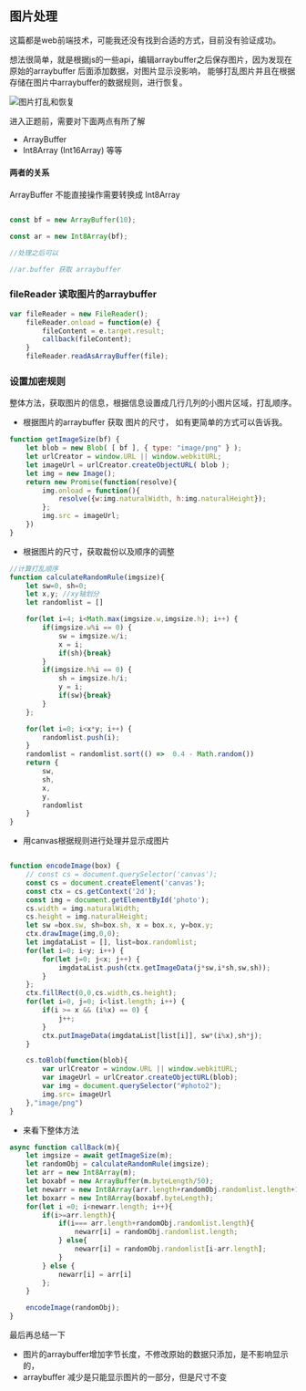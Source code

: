 ## 图片处理

这篇都是web前端技术，可能我还没有找到合适的方式，目前没有验证成功。 

想法很简单，就是根据js的一些api，编辑arraybuffer之后保存图片，因为发现在原始的arraybuffer 后面添加数据，对图片显示没影响， 
能够打乱图片并且在根据存储在图片中arraybuffer的数据规则，进行恢复。

![图片打乱和恢复](//bloglibs.oss-cn-beijing.aliyuncs.com/articles/202001/0109001.jpg)

进入正题前，需要对下面两点有所了解

- ArrayBuffer
- Int8Array (Int16Array) 等等


<!--more-->

#### 两者的关系 

ArrayBuffer 不能直接操作需要转换成 Int8Array

```javascript

const bf = new ArrayBuffer(10);

const ar = new Int8Array(bf); 

//处理之后可以

//ar.buffer 获取 arraybuffer

```

### fileReader 读取图片的arraybuffer

```javascript
var fileReader = new FileReader();
	fileReader.onload = function(e) {
		fileContent = e.target.result;
		callback(fileContent);
	}
	fileReader.readAsArrayBuffer(file);

```

### 设置加密规则

整体方法，获取图片的信息，根据信息设置成几行几列的小图片区域，打乱顺序。


- 根据图片的arraybuffer 获取 图片的尺寸， 如有更简单的方式可以告诉我。

```javascript
function getImageSize(bf) {
	let blob = new Blob( [ bf ], { type: "image/png" } );
    let urlCreator = window.URL || window.webkitURL;
    let imageUrl = urlCreator.createObjectURL( blob );
    let img = new Image();
    return new Promise(function(resolve){
    	img.onload = function(){
    		resolve({w:img.naturalWidth, h:img.naturalHeight});
    	};
    	img.src = imageUrl;
    })
}
```

- 根据图片的尺寸，获取裁份以及顺序的调整


```javascript
//计算打乱顺序
function calculateRandomRule(imgsize){
	let sw=0, sh=0;
	let x,y; //xy轴划分
	let randomlist = []

	for(let i=4; i<Math.max(imgsize.w,imgsize.h); i++) {
		if(imgsize.w%i == 0) {
			sw = imgsize.w/i;
			x = i;
			if(sh){break}
		}
		if(imgsize.h%i == 0) {
			sh = imgsize.h/i;
			y = i;
			if(sw){break}
		}
	};

	for(let i=0; i<x*y; i++) {
		randomlist.push(i);
	}
	randomlist = randomlist.sort(() =>  0.4 - Math.random())
	return {
		sw,
		sh,
		x,
		y,
		randomlist
	}
}
```


- 用canvas根据规则进行处理并显示成图片

```javascript

function encodeImage(box) {
	// const cs = document.querySelector('canvas');
	const cs = document.createElement('canvas');
	const ctx = cs.getContext('2d');
	const img = document.getElementById('photo');
	cs.width = img.naturalWidth;
	cs.height = img.naturalHeight;
	let sw =box.sw, sh=box.sh, x = box.x, y=box.y;
	ctx.drawImage(img,0,0);
	let imgdataList = [], list=box.randomlist;
	for(let i=0; i<y; i++) {
		for(let j=0; j<x; j++) {
			imgdataList.push(ctx.getImageData(j*sw,i*sh,sw,sh));
		}
	};
	ctx.fillRect(0,0,cs.width,cs.height);
	for(let i=0, j=0; i<list.length; i++) {
		if(i >= x && (i%x) == 0) {
			j++;
		} 
		ctx.putImageData(imgdataList[list[i]], sw*(i%x),sh*j);
	}

	cs.toBlob(function(blob){
    	var urlCreator = window.URL || window.webkitURL;
		var imageUrl = urlCreator.createObjectURL(blob);
    	var img = document.querySelector("#photo2");
    	img.src= imageUrl
	},"image/png")
}

```

- 来看下整体方法

```javascript
async function callBack(m){
	let imgsize = await getImageSize(m); 
	let randomObj = calculateRandomRule(imgsize);
	let arr = new Int8Array(m);
	let boxabf = new ArrayBuffer(m.byteLength/50);
	let newarr = new Int8Array(arr.length+randomObj.randomlist.length+1);
	let boxarr = new Int8Array(boxabf.byteLength);
	for(let i =0; i<newarr.length; i++){
		if(i>=arr.length){
			if(i=== arr.length+randomObj.randomlist.length){
				newarr[i] = randomObj.randomlist.length;
			} else{
				newarr[i] = randomObj.randomlist[i-arr.length];
			}
		} else {
			newarr[i] = arr[i]
		};
	}

	encodeImage(randomObj);
}

```

最后再总结一下

- 图片的arraybuffer增加字节长度，不修改原始的数据只添加，是不影响显示的，
- arraybuffer 减少是只能显示图片的一部分，但是尺寸不变
